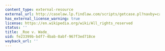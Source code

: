 ```yaml
---
content_type: external-resource
external_url: http://caselaw.lp.findlaw.com/scripts/getcase.pl?navby=case&court=us&vol=410&page=113
has_external_license_warning: true
license: https://en.wikipedia.org/wiki/All_rights_reserved
status: ''
title: _Roe v. Wade_
uid: fe23399b-bdf7-4bab-8abf-967f3ed718ce
wayback_url: ''
---
```

